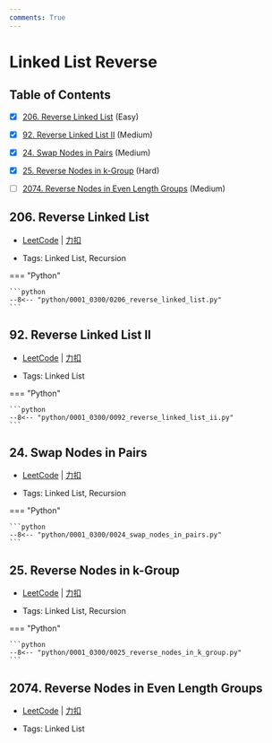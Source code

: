 ```yaml
---
comments: True
---
```


# Linked List Reverse

## Table of Contents

- [x] [206. Reverse Linked List](#206-reverse-linked-list) (Easy)
- [x] [92. Reverse Linked List II](#92-reverse-linked-list-ii) (Medium)
- [x] [24. Swap Nodes in Pairs](#24-swap-nodes-in-pairs) (Medium)
- [x] [25. Reverse Nodes in k-Group](#25-reverse-nodes-in-k-group) (Hard)
- [ ] [2074. Reverse Nodes in Even Length Groups](#2074-reverse-nodes-in-even-length-groups) (Medium)


## 206. Reverse Linked List

-    [LeetCode](https://leetcode.com/problems/reverse-linked-list/) | [力扣](https://leetcode.cn/problems/reverse-linked-list/)

-   Tags: Linked List, Recursion

=== "Python"

    ```python
    --8<-- "python/0001_0300/0206_reverse_linked_list.py"
    ```



## 92. Reverse Linked List II

-    [LeetCode](https://leetcode.com/problems/reverse-linked-list-ii/) | [力扣](https://leetcode.cn/problems/reverse-linked-list-ii/)

-   Tags: Linked List

=== "Python"

    ```python
    --8<-- "python/0001_0300/0092_reverse_linked_list_ii.py"
    ```



## 24. Swap Nodes in Pairs

-    [LeetCode](https://leetcode.com/problems/swap-nodes-in-pairs/) | [力扣](https://leetcode.cn/problems/swap-nodes-in-pairs/)

-   Tags: Linked List, Recursion

=== "Python"

    ```python
    --8<-- "python/0001_0300/0024_swap_nodes_in_pairs.py"
    ```



## 25. Reverse Nodes in k-Group

-    [LeetCode](https://leetcode.com/problems/reverse-nodes-in-k-group/) | [力扣](https://leetcode.cn/problems/reverse-nodes-in-k-group/)

-   Tags: Linked List, Recursion

=== "Python"

    ```python
    --8<-- "python/0001_0300/0025_reverse_nodes_in_k_group.py"
    ```



## 2074. Reverse Nodes in Even Length Groups

-    [LeetCode](https://leetcode.com/problems/reverse-nodes-in-even-length-groups/) | [力扣](https://leetcode.cn/problems/reverse-nodes-in-even-length-groups/)

-   Tags: Linked List
